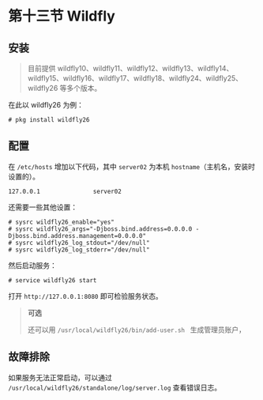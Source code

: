 # 第十三节 Wildfly

## 安装

>目前提供  wildfly10、wildfly11、wildfly12、wildfly13、wildfly14、wildfly15、wildfly16、wildfly17、wildfly18、wildfly24、wildfly25、wildfly26 等多个版本。

在此以 wildfly26 为例：

```
# pkg install wildfly26
```

## 配置


在 `/etc/hosts` 增加以下代码，其中 `server02` 为本机 `hostname`（主机名，安装时设置的）。

```
127.0.0.1               server02
```

还需要一些其他设置：

```
# sysrc wildfly26_enable="yes"
# sysrc wildfly26_args="-Djboss.bind.address=0.0.0.0 -Djboss.bind.address.management=0.0.0.0"
# sysrc wildfly26_log_stdout="/dev/null"
# sysrc wildfly26_log_stderr="/dev/null"
```

然后启动服务：

```
# service wildfly26 start
```

打开 `http://127.0.0.1:8080` 即可检验服务状态。


>**可选**
>
>还可以用 `/usr/local/wildfly26/bin/add-user.sh ` 生成管理员账户，


## 故障排除

如果服务无法正常启动，可以通过 `/usr/local/wildfly26/standalone/log/server.log` 查看错误日志。

